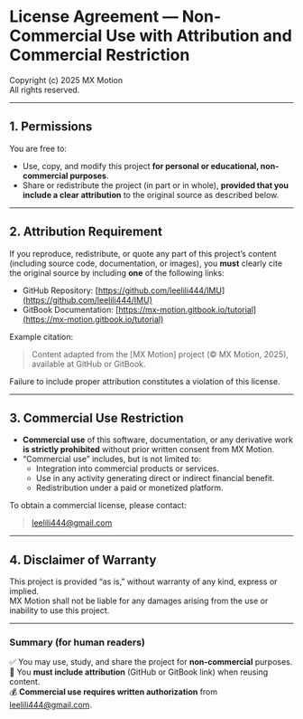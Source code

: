 # License Agreement — Non-Commercial Use with Attribution and Commercial Restriction

Copyright (c) 2025 MX Motion  
All rights reserved.

---

## 1. Permissions

You are free to:
- Use, copy, and modify this project **for personal or educational, non-commercial purposes**.
- Share or redistribute the project (in part or in whole), **provided that you include a clear attribution** to the original source as described below.

---

## 2. Attribution Requirement

If you reproduce, redistribute, or quote any part of this project’s content (including source code, documentation, or images), you **must** clearly cite the original source by including **one** of the following links:

- GitHub Repository: [https://github.com/leelili444/IMU](https://github.com/leelili444/IMU)  
- GitBook Documentation: [https://mx-motion.gitbook.io/tutorial](https://mx-motion.gitbook.io/tutorial)

Example citation:

> Content adapted from the [MX Motion] project (© MX Motion, 2025), available at GitHub or GitBook.

Failure to include proper attribution constitutes a violation of this license.

---

## 3. Commercial Use Restriction

- **Commercial use** of this software, documentation, or any derivative work **is strictly prohibited** without prior written consent from MX Motion.
- “Commercial use” includes, but is not limited to:
  - Integration into commercial products or services.
  - Use in any activity generating direct or indirect financial benefit.
  - Redistribution under a paid or monetized platform.

To obtain a commercial license, please contact:
> leelili444@gmail.com

---

## 4. Disclaimer of Warranty

This project is provided “as is,” without warranty of any kind, express or implied.  
MX Motion shall not be liable for any damages arising from the use or inability to use this project.

---



### Summary (for human readers)

✅ You may use, study, and share the project for **non-commercial** purposes.  
📘 You **must include attribution** (GitHub or GitBook link) when reusing content.  
💰 **Commercial use requires written authorization** from  leelili444@gmail.com. 
